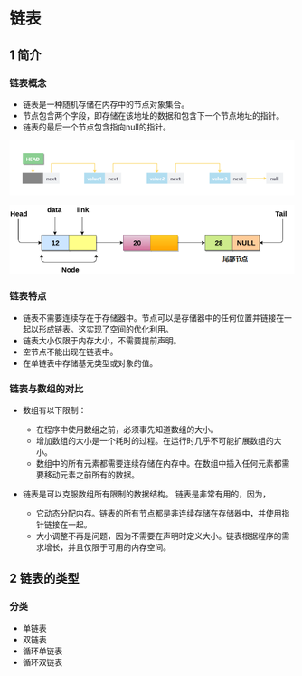 # 链表

## 1 简介

### 链表概念

* 链表是一种随机存储在内存中的节点对象集合。
* 节点包含两个字段，即存储在该地址的数据和包含下一个节点地址的指针。
* 链表的最后一个节点包含指向null的指针。

![](2021-03-12-21-00-33.png)

![](2021-03-12-21-01-53.png)


### 链表特点
* 链表不需要连续存在于存储器中。节点可以是存储器中的任何位置并链接在一起以形成链表。这实现了空间的优化利用。
* 链表大小仅限于内存大小，不需要提前声明。
* 空节点不能出现在链表中。
* 在单链表中存储基元类型或对象的值。

### 链表与数组的对比

* 数组有以下限制：
  * 在程序中使用数组之前，必须事先知道数组的大小。
  * 增加数组的大小是一个耗时的过程。在运行时几乎不可能扩展数组的大小。
  * 数组中的所有元素都需要连续存储在内存中。在数组中插入任何元素都需要移动元素之前所有的数据。

* 链表是可以克服数组所有限制的数据结构。 链表是非常有用的，因为，

  * 它动态分配内存。链表的所有节点都是非连续存储在存储器中，并使用指针链接在一起。
  * 大小调整不再是问题，因为不需要在声明时定义大小。链表根据程序的需求增长，并且仅限于可用的内存空间。

## 2 链表的类型

### 分类

* 单链表
* 双链表
* 循环单链表
* 循环双链表